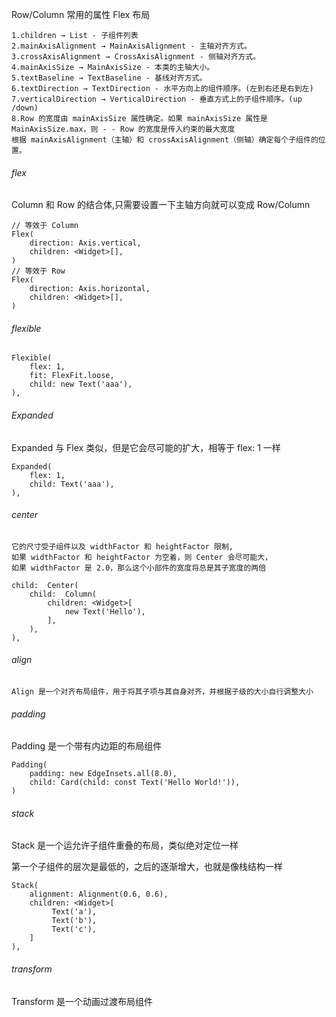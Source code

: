 Row/Column 常用的属性	Flex 布局

```
1.children → List - 子组件列表
2.mainAxisAlignment → MainAxisAlignment - 主轴对齐方式。
3.crossAxisAlignment → CrossAxisAlignment - 侧轴对齐方式。
4.mainAxisSize → MainAxisSize - 本类的主轴大小。
5.textBaseline → TextBaseline - 基线对齐方式。
6.textDirection → TextDirection - 水平方向上的组件顺序。(左到右还是右到左)
7.verticalDirection → VerticalDirection - 垂直方式上的子组件顺序。(up /down)
8.Row 的宽度由 mainAxisSize 属性确定。如果 mainAxisSize 属性是 MainAxisSize.max，则 - - Row 的宽度是传入约束的最大宽度
根据 mainAxisAlignment（主轴）和 crossAxisAlignment（侧轴）确定每个子组件的位置。

```

###### flex

Column 和 Row 的结合体,只需要设置一下主轴方向就可以变成 Row/Column

```
// 等效于 Column
Flex(
    direction: Axis.vertical,
    children: <Widget>[],
)
// 等效于 Row
Flex(
    direction: Axis.horizontal,
    children: <Widget>[],
)
```

###### flexible

```
Flexible(
    flex: 1,
    fit: FlexFit.loose,
    child: new Text('aaa'),
),
```

###### Expanded

Expanded 与 Flex 类似，但是它会尽可能的扩大，相等于 flex: 1 一样

```
Expanded(
    flex: 1,
    child: Text('aaa'),
),
```

###### center

```
它的尺寸受子组件以及 widthFactor 和 heightFactor 限制,
如果 widthFactor 和 heightFactor 为空着，则 Center 会尽可能大，
如果 widthFactor 是 2.0，那么这个小部件的宽度将总是其子宽度的两倍

child:  Center(
    child:  Column(
        children: <Widget>[
            new Text('Hello'),
        ],
    ),
),
```

###### align

```
Align 是一个对齐布局组件，用于将其子项与其自身对齐，并根据子级的大小自行调整大小
```

###### padding

Padding 是一个带有内边距的布局组件

```
Padding(
    padding: new EdgeInsets.all(8.0),
    child: Card(child: const Text('Hello World!')),
)
```

###### stack

Stack 是一个运允许子组件重叠的布局，类似绝对定位一样

第一个子组件的层次是最低的，之后的逐渐增大，也就是像栈结构一样

```
Stack(
    alignment: Alignment(0.6, 0.6),
    children: <Widget>[
         Text('a'),
         Text('b'),
         Text('c'),
    ]
),
```

###### transform

Transform 是一个动画过渡布局组件


